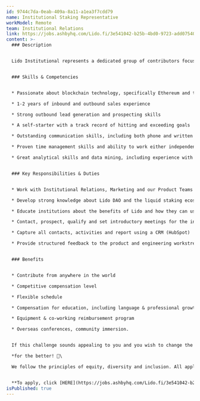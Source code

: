 ```yaml
---
id: 9744c7da-0eab-409a-8a11-a1ea3f7cdd79
name: Institutional Staking Representative
workModel: Remote
team: Institutional Relations
link: https://jobs.ashbyhq.com/Lido.fi/3e541042-b25b-4bd0-9723-add07540f978/application
content: >-
  ### Description


  Lido Institutional represents a dedicated group of contributors focused on advocating for the use of Lido protocol’s open-source, liquid staking middleware by non-retail users. As such, we seek self-motivated, results-driven, and dynamic institutional staking contributors with experience and a passion for the blockchain industry. The successful applicant will be responsible for building a pipeline of institutional leads and educating and promoting the Lido protocol’s blockchain-based solutions to potential collaborators and users.


  ### Skills & Competencies


  * Passionate about blockchain technology, specifically Ethereum and the Lido staking ecosystem

  * 1-2 years of inbound and outbound sales experience

  * Strong outbound lead generation and prospecting skills

  * A self-starter with a track record of hitting and exceeding goals

  * Outstanding communication skills, including both phone and written communication

  * Proven time management skills and ability to work either independently or through coaching

  * Great analytical skills and data mining, including experience with rich profiling tools.


  ### Key Responsibilities & Duties


  * Work with Institutional Relations, Marketing and our Product Teams to develop and lead inbound and outbound campaigns, right through to creating qualified opportunities

  * Develop strong knowledge about Lido DAO and the liquid staking ecosystem

  * Educate institutions about the benefits of Lido and how they can use stETH to their success

  * Contact, prospect, qualify and set introductory meetings for the institutional relations workstream

  * Capture all contacts, activities and report using a CRM (HubSpot)

  * Provide structured feedback to the product and engineering workstreams to inform roadmap development.


  ### Benefits


  * Contribute from anywhere in the world

  * Competitive compensation level

  * Flexible schedule

  * Compensation for education, including language & professional growth courses

  * Equipment & co-working reimbursement program

  * Overseas conferences, community immersion.


  If this challenge sounds appealing to you and you wish to change the world order* we would love to hear from you!\

  *for the better! 🙂\

  We follow the principles of equity, diversity and inclusion. All applicants will be considered regardless of race, national origin, preferred NFT, religion, sex, sexual orientation, or disability.


  **To apply, click [HERE](https://jobs.ashbyhq.com/Lido.fi/3e541042-b25b-4bd0-9723-add07540f978/application)!**
isPublished: true
---
```

